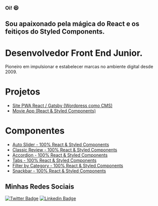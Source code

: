 ### Oi!  😄

## Sou apaixonado pela mágica do React e os feitiços do Styled Components.

# Desenvolvedor Front End Junior.

Pioneiro em impulsionar e estabelecer marcas no ambiente digital desde 2009.

# Projetos

- [Site PWA React / Gatsby (Wordpress como CMS)](https://awesome-joliot-d12da0.netlify.app/)
- [Movie App (React & Styled Components)](https://nifty-varahamihira-f9da4d.netlify.app/)

# Componentes
- [Auto Slider - 100% React & Styled Components](https://heuristic-euler-8925b9.netlify.app/)
- [Classic Review - 100% React & Styled Components](https://objective-jepsen-b78a14.netlify.app/)
- [Accordion - 100% React & Styled Components](https://hopeful-almeida-f7d2f0.netlify.app/)
- [Tabs - 100% React & Styled Components](https://nervous-fermat-8d8321.netlify.app/)
- [Filter by Category - 100% React & Styled Components](https://boring-kirch-2eafa2.netlify.app/)
- [Snackbar - 100% React & Styled Components](https://practical-ride-5bfc3b.netlify.app/)
## Minhas Redes Sociais

[![Twitter Badge](https://img.shields.io/badge/-Twitter-1ca0f1?style=flat-square&labelColor=1ca0f1&logo=twitter&logoColor=white&link=https://twitter.com/redes_sociais)](https://twitter.com/redes_sociais) [![Linkedin Badge](https://img.shields.io/badge/-LinkedIn-blue?style=flat-square&logo=Linkedin&logoColor=white&link=https://www.linkedin.com/in/ricardodepaula/)](https://www.linkedin.com/in/ricardodepaula/)


<!--
**rcapdepaula/rcapdepaula** is a ✨ _special_ ✨ repository because its `README.md` (this file) appears on your GitHub profile.

Here are some ideas to get you started:

- 🔭 I’m currently working on ...
- 🌱 I’m currently learning ...
- 👯 I’m looking to collaborate on ...
- 🤔 I’m looking for help with ...
- 💬 Ask me about ...
- 📫 How to reach me: ...
- 😄 Pronouns: ...
- ⚡ Fun fact: ...
-->
